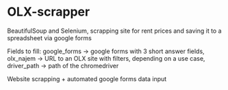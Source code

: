 # OLX-scrapper
BeautifulSoup and Selenium, scrapping site for rent prices and saving it to a spreadsheet via google forms

Fields to fill:
google_forms -> google forms with 3 short answer fields, 
olx_najem  -> URL to an OLX site with filters, depending on a use case,
driver_path -> path of the chromedriver 


Website scrapping + automated google forms data input

